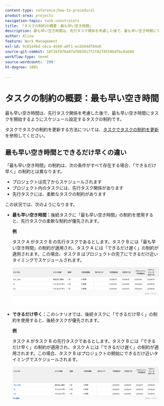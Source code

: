 ```yaml
---
content-type: reference;how-to-procedural
product-area: projects
navigation-topic: task-constraints
title: 「タスクの制約の概要：最も早い空き時間」
description: 最も早い空き時間は、先行タスク関係を考慮した後で、最も早い空き時間にタスクを開始するようにスケジュール設定するタスクの制約です。
author: Alina
feature: Work Management
exl-id: 9c01e4bd-c6ca-4540-a0f1-ecdd44df84e0
source-git-commit: 18f26f976a47af003817f2f82f8550bdfbc0ab90
workflow-type: tm+mt
source-wordcount: '299'
ht-degree: 100%

---
```


# タスクの制約の概要：最も早い空き時間

最も早い空き時間は、先行タスク関係を考慮した後で、最も早い空き時間にタスクを開始するようにスケジュール設定するタスクの制約です。

タスクでタスクの制約を更新する方法については、[タスクでタスクの制約を更新](../../../manage-work/tasks/task-constraints/update-task-constraint-of-task.md)を参照してください。

<!--
<p data-mc-conditions="QuicksilverOrClassic.Draft mode">(NOTE: replaced with new article linked above) </p>
-->

<!--
<p data-mc-conditions="QuicksilverOrClassic.Draft mode">To update the Task Constraint to Earliest Available Time:</p>
-->

<!--
   <li value="1" data-mc-conditions="QuicksilverOrClassic.Draft mode">Go to a task whose constraint you want to modify. </li>
   -->

<!--
   <p data-mc-conditions="QuicksilverOrClassic.Draft mode">Click <strong>Edit Task</strong>.</p>
   -->

<!--
   <p data-mc-conditions="QuicksilverOrClassic.Draft mode">Click the <strong>More</strong> icon <img src="assets/qs-more-icon-on-an-object.png"> next to the task name, then click <strong>Edit</strong>.</p>
   -->

<!--
   <p data-mc-conditions="QuicksilverOrClassic.Draft mode">In the <strong>Overview</strong> section, expand the <strong>Task Constraint</strong> drop-down menu.</p>
   -->

<!--
   <p data-mc-conditions="QuicksilverOrClassic.Draft mode">Select <strong>Earliest Available Time</strong>.</p>
   -->

<!--
   <li value="5" data-mc-conditions="QuicksilverOrClassic.Draft mode">Click <strong>Save Changes</strong>.</li>
   -->

## 最も早い空き時間とできるだけ早くの違い

<!--
<p data-mc-conditions="QuicksilverOrClassic.Draft mode">(NOTE: [! This section is duplicated in "Earliest Available Time"])</p>
-->

「最も早い空き時間」の制約は、次の条件がすべて存在する場合、「できるだけ早く」の制約とは異なります。

* プロジェクトは完了からスケジュールされます
* プロジェクト内のタスクには、先行タスク関係があります
* 先行タスクには、柔軟なタスクの制約があります

この状況では、次のようになります。

* **最も早い空き時間：**&#x200B;後続タスクに「最も早い空き時間」の制約を使用すると、先行タスクの柔軟な制約が優先されます。

  **例**

  タスク A がタスク B の先行タスクであるとします。タスク B には「最も早い空き時間」の制約が適用され、タスク A には「できるだけ遅く」の制約が適用されます。この場合、タスク B はプロジェクトの完了にできるだけ近いタイミングでスケジュールされます。

  ![タスクの日付がプロジェクトの完了日に近い場合の「最も早い空き時間」の制約](assets/earliest-available-constraint-dates-closer-to-project-completion-350x137.png)

* **できるだけ早く：**&#x200B;このシナリオでは、後続タスクに「できるだけ早く」の制約を使用すると、後続タスクが優先されます。

  **例**

  タスク A がタスク B の先行タスクであるとします。タスク B には「できるだけ早く」の制約が適用され、タスク A には「できるだけ遅く」の制約が適用されます。この場合、タスク B はプロジェクトの開始にできるだけ近いタイミングでスケジュールされます。

  ![タスクの日付がプロジェクトの完了日に近い場合の「できるだけ早く」の制約](assets/as-soon-as-possible-dates-closer-to-project-start-350x126.png)
